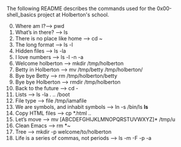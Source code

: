 The following README describes the commands used for the 0x00-shell_basics project at Holberton's school. 

0. Where am I?--> pwd 
1. What’s in there? --> ls
2. There is no place like home --> cd  ~
3. The long format --> ls -l
4. Hidden files --> ls -la
5. I love numbers --> ls -l -n -a
6. Welcome holberton --> mkdir /tmp/holberton
7. Betty in Holberton --> mv /tmp/betty /tmp/holberton/
8. Bye bye Betty --> rm /tmp/holberton/betty
9. Bye bye Holberton --> rmdir /tmp/holberton
10. Back to the future --> cd -
11. Lists --> ls -la . .. /boot
12. File type --> file /tmp/iamafile
13. We are symbols, and inhabit symbols --> ln -s /bin/ls __ls__
14. Copy HTML files --> cp *.html ..
15. Let’s move --> mv [ABCDEFGHIJKLMNOPQRSTUVWXYZ]* /tmp/u
16. Clean Emacs --> rm *~
17. Tree --> mkdir -p welcome/to/holberton
18. Life is a series of commas, not periods --> ls -m -F -p -a
